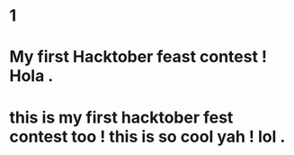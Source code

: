# 1

# My first Hacktober feast contest ! Hola .

# this is my first hacktober fest contest too ! this is so cool yah ! lol .